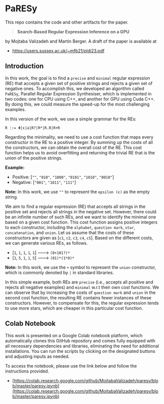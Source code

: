 <div class="markdown-google-sans">
<h1><strong>PaRESy</strong></h1>
</div>

This repo contains the code and other artifacts for the  paper.

> **Search-Based Regular Expression Inference on a GPU**

by Mojtaba Valizadeh and Martin Berger. A draft of the paper is available at 
- https://users.sussex.ac.uk/~mfb21/pldi23.pdf

## Introduction

In this work, the goal is to find a `precise` and `minimal` regular expression (RE) that accepts a given set of positive strings and rejects a given set of negative ones. To accomplish this, we developed an algorithm called `PaRESy`, Parallel Regular Expression Synthesiser, which is implemented in two codes: one for CPU using C++, and another for GPU using Cuda C++. By doing this, we could measure the speed-up for the most challenging examples.

In this version of the work, we use a simple grammar for the REs:

```
R ::= Φ|ε|a|R?|R*|R.R|R+R
```
Regarding the minimality, we need to use a cost function that maps every constructor in the RE to a positive integer. By summing up the costs of all the constructors, we can obtain the overall cost of the RE. This cost function helps us to avoid overfitting and returning the trivial RE that is the union of the positive strings.

**Example:**
- Positive: [`""`, `"010"`, `"1000"`, `"0101"`, `"1010"`, `"0010"`]
- Negative: [`"001"`, `"1011"`, `"111"`]

**Note:** In this work, we use `""` to represent the `epsilon (ε)` as the empty string.

We aim to find a regular expression (RE) that accepts all strings in the positive set and rejects all strings in the negative set. However, there could be an infinite number of such REs, and we want to identify the minimal one based on a given cost function. This cost function assigns positive integers to each constructor, including the `alphabet`, `question mark`, `star`, `concatenation`, and `union`. Let us assume that the costs of these constructors are given as [`c1`, `c2`, `c3`, `c4`, `c5`]. Based on the different costs, we can generate various REs, as follows.

-   [`1`, `1`, `1`, `1`, `1`]   --->    `(0+101?)*`
-   [`1`, `5`, `1`, `1`, `5`]   --->    `(01)*(1*0)*`

**Note:** In this work, we use the `+` symbol to represent the `union` constructor, which is commonly denoted by `|` in standard libraries.

In this simple example, both REs are `precise` (i.e., accepts all positive and rejects all negative examples) and `minimal` w.r.t their own cost functions. We can observe that by increasing the costs of `question mark` and `union` in the second cost function, the resulting RE contains fewer instances of these constructors. However, to compensate for this, the regular expression tends to use more stars, which are cheaper in this particular cost function.


## Colab Notebook
This work is presented on a Google Colab notebook platform, which automatically clones this GitHub repository and comes fully equipped with all necessary dependencies and libraries, eliminating the need for additional installations. You can run the scripts by clicking on the designated buttons and adjusting inputs as needed.

To access the notebook, please use the link below and follow the instructions provided.

- [https://colab.research.google.com/github/MojtabaValizadeh/paresy/blob/master/paresy.ipynb](https://colab.research.google.com/github/MojtabaValizadeh/paresy/blob/master/paresy.ipynb)